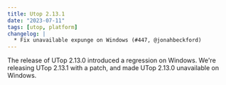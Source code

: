```yaml
---
title: Utop 2.13.1
date: "2023-07-11"
tags: [utop, platform]
changelog: |
  * Fix unavailable expunge on Windows (#447, @jonahbeckford)
---
```


The release of UTop 2.13.0 introduced a regression on Windows. We're releasing UTop 2.13.1 with a patch, and made UTop 2.13.0 unavailable on Windows.
